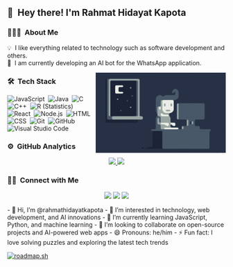 ## 👋 &nbsp;Hey there! I'm Rahmat Hidayat Kapota

### 👨🏻‍💻 &nbsp;About Me

💡 &nbsp;I like everything related to technology such as software development and others.\
🌱 &nbsp;I am currently developing an AI bot for the WhatsApp application.

<img alt="Night Coding" src="https://raw.githubusercontent.com/AVS1508/AVS1508/master/assets/Night-Coding.gif" align="right"/>


### 🛠 &nbsp;Tech Stack

![JavaScript](https://img.shields.io/badge/-JavaScript-05122A?style=flat&logo=javascript)&nbsp;
![Java](https://img.shields.io/badge/-Java-05122A?style=flat&logo=Java&logoColor=FFA518)&nbsp;
![C](https://img.shields.io/badge/-C-05122A?style=flat&logo=C&logoColor=A8B9CC)&nbsp;
![C++](https://img.shields.io/badge/-C++-05122A?style=flat&logo=C%2B%2B&logoColor=00599C)&nbsp;
![R (Statistics)](https://img.shields.io/badge/-R-05122A?style=flat&logo=R&logoColor=276DC3)\
![React](https://img.shields.io/badge/-React-05122A?style=flat&logo=react)&nbsp;
![Node.js](https://img.shields.io/badge/-Node.js-05122A?style=flat&logo=node.js)&nbsp;
![HTML](https://img.shields.io/badge/-HTML-05122A?style=flat&logo=HTML5)&nbsp;
![CSS](https://img.shields.io/badge/-CSS-05122A?style=flat&logo=CSS3&logoColor=1572B6)&nbsp;
![Git](https://img.shields.io/badge/-Git-05122A?style=flat&logo=git)&nbsp;
![GitHub](https://img.shields.io/badge/-GitHub-05122A?style=flat&logo=github)&nbsp;
![Visual Studio Code](https://img.shields.io/badge/-Visual%20Studio%20Code-05122A?style=flat&logo=visual-studio-code&logoColor=007ACC)&nbsp;

### ⚙️ &nbsp;GitHub Analytics

<p align="center">
<a href="https://github.com/RhmttCode">
  <img height="180em" src="https://github-readme-stats-eight-theta.vercel.app/api?username=RhmttCore&show_icons=true&theme=algolia&include_all_commits=true&count_private=true"/>
  <img height="180em" src="https://github-readme-stats-eight-theta.vercel.app/api/top-langs/?username=RhmttCore&layout=compact&langs_count=8&theme=algolia"/>
</a>
</p>

### 🤝🏻 &nbsp;Connect with Me

<p align="center">
<a href="https://taplink.cc/ciyobot"><img src="https://img.shields.io/badge/-Website-3423A6?style=flat&logo=Google-Chrome&logoColor=white"/></a>
<a href="rhmtthdytt144@gmail.com"><img src="https://img.shields.io/badge/-Gmail-D14836?style=flat&logo=Gmail&logoColor=white"/></a>
<a href="https://wa.me/6285254337661"><img src="https://img.shields.io/badge/-Whatsapp-1877F2?style=flat&logo=Whatsapp&logoColor=white"/></a>
</p>
- 👋 Hi, I’m @rahmathidayatkapota
- 👀 I’m interested in technology, web development, and AI innovations
- 🌱 I’m currently learning JavaScript, Python, and machine learning
- 💞️ I’m looking to collaborate on open-source projects and AI-powered web apps
- 😄 Pronouns: he/him
- ⚡ Fun fact: I love solving puzzles and exploring the latest tech trends

[![roadmap.sh](https://roadmap.sh/card/wide/66eaa7fef34c8868ec0f213b?variant=dark&roadmaps=full-stack)](https://roadmap.sh)
<!---
rahmathidayatkapota/rahmathidayatkapota is a ✨ special ✨ repository because its `README.md` (this file) appears on your GitHub profile.
You can click the Preview link to take a look at your changes.
--->
